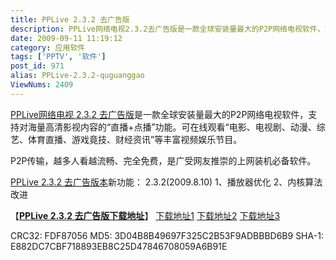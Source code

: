 ```yaml
---
title: PPLive 2.3.2 去广告版
description: PPLive网络电视2.3.2去广告版是一款全球安装量最大的P2P网络电视软件，支持对海量高清影视内容的“直播+点播”功能。可在线观看“电影、电视剧、动漫、综艺、体育直播、游戏竟技、财经资讯”等丰富视频娱乐节目。P2P传输，越多人看越流畅、完全免费，是广受网友推崇的上网装机必备软件。PPLive2.3.2去广告版本新功能：2.3.2(2009.8.10)1、播放器优化2、内核算法改进
date: 2009-09-11 11:19:12
category: 应用软件
tags: ['PPTV', '软件']
post_id: 971
alias: PPLive-2.3.2-quguanggao
ViewNums: 2409
---
```


[PPLive网络电视 2.3.2 去广告版](/blog/pplive-232-quguanggao)是一款全球安装量最大的P2P网络电视软件，支持对海量高清影视内容的“直播+点播”功能。可在线观看“电影、电视剧、动漫、综艺、体育直播、游戏竟技、财经资讯”等丰富视频娱乐节目。

P2P传输，越多人看越流畅、完全免费，是广受网友推崇的上网装机必备软件。

[PPLive 2.3.2 去广告版本](/blog/pplive-232-quguanggao)新功能：
2.3.2(2009.8.10)
1、播放器优化
2、内核算法改进

【[**PPLive 2.3.2 去广告版下载地址**](/blog/pplive-232-quguanggao)】
[下载地址1](http://www.brsbox.com/filebox/down/fc/ee023c02debc3367c23cc8a99cb6017b)
[下载地址2](http://www.rayfile.com/files/23ca27f5-8971-11de-9266-0014221b798a/)
[下载地址3](http://www.brsbox.com/filebox/down/fc/7f364f1bc36899713ca86ac04bf7bd16)

CRC32: FDF87056
MD5: 3D04B8B49697F325C2B53F9ADBBBD6B9
SHA-1: E882DC7CBF718893EB8C25D47846708059A6B91E


